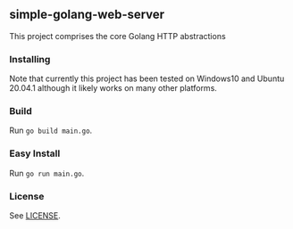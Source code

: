 ## simple-golang-web-server
This project comprises the core Golang HTTP abstractions

### Installing
Note that currently this project has been tested on Windows10 and Ubuntu 20.04.1 although it likely works on many other platforms.

### Build
Run `go build main.go`.

### Easy Install
Run `go run main.go`.

### License
See [LICENSE](LICENSE).